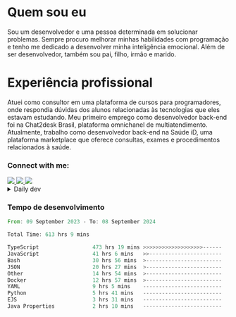 # Quem sou eu
Sou um desenvolvedor e uma pessoa determinada em solucionar problemas. Sempre procuro melhorar minhas habilidades com programação e tenho me dedicado a desenvolver minha inteligência emocional. Além de ser desenvolvedor, também sou pai, filho, irmão e marido.

# Experiência profissional
Atuei como consultor em uma plataforma de cursos para programadores, onde respondia dúvidas dos alunos relacionadas às tecnologias que eles estavam estudando.
Meu primeiro emprego como desenvolvedor back-end foi na Chat2desk Brasil, plataforma omnichanel de multiatendimento.
Atualmente, trabalho como desenvolvedor back-end na Saúde iD, uma plataforma marketplace que oferece consultas, exames e procedimentos relacionados à saúde.

### Connect with me:
<a href="https://www.linkedin.com/in/theusmoreira" target="_blank" >
<img src="https://img.shields.io/badge/linkedin-%230077B5.svg?&style=for-the-badge&logo=linkedin&logoColor=white ">
</a>
<a href="https://www.instagram.com/matheus.s.moreira/" target="_blank">
<img src="https://img.shields.io/badge/instagram-%23E4405F.svg?&style=for-the-badge&logo=instagram&logoColor=white">
</a>
<a href="mailto:matheussm301@gmail.com"  target="_blank">
<img src="https://img.shields.io/badge/gmail-%23E4405F.svg?&style=for-the-badge&logo=gmail&logoColor=white">
</a>


<details>
  <summary>Daily dev </summary>
<p>
  <a href="https://app.daily.dev/matheussantos"><img src="https://github.com/matheus-santos-moreira/matheus-santos-moreira/blob/master/devcard.svg" width="200" alt="Matheus Santos's Dev Card"/></a>
 </p>
</details>

<h3>Tempo de desenvolvimento</h3>

<!--START_SECTION:waka-->

```rust
From: 09 September 2023 - To: 08 September 2024

Total Time: 613 hrs 9 mins

TypeScript                 473 hrs 19 mins >>>>>>>>>>>>>>>>>>>------   75.36 %
JavaScript                 41 hrs 6 mins   >>-----------------------   06.54 %
Bash                       30 hrs 56 mins  >------------------------   04.93 %
JSON                       20 hrs 27 mins  >------------------------   03.26 %
Other                      14 hrs 54 mins  >------------------------   02.37 %
Docker                     12 hrs 57 mins  >------------------------   02.06 %
YAML                       9 hrs 5 mins    -------------------------   01.45 %
Python                     5 hrs 41 mins   -------------------------   00.91 %
EJS                        3 hrs 31 mins   -------------------------   00.56 %
Java Properties            2 hrs 10 mins   -------------------------   00.35 %
```

<!--END_SECTION:waka-->
